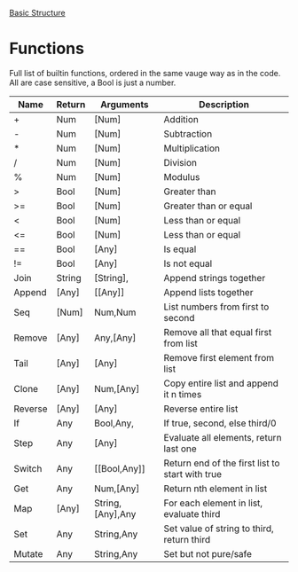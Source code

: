 [Basic Structure](https://github.com/stuin/Solisp/blob/master/Docs/Basics.md)

# Functions
Full list of builtin functions, ordered in the same vauge way as in the code.
All are case sensitive, a Bool is just a number.

Name 	|Return |Arguments 			|Description									|
----	|----	|----				|----											|
\+		|Num	|\[Num\] 			|Addition										|
\-		|Num	|\[Num\] 			|Subtraction									|
\*		|Num	|\[Num\] 			|Multiplication									|
/		|Num	|\[Num\] 			|Division										|
%		|Num	|\[Num\] 			|Modulus										|
\>		|Bool 	|\[Num\] 			|Greater than									|
\>=		|Bool 	|\[Num\] 			|Greater than or equal 							|
<		|Bool 	|\[Num\] 			|Less than or equal 							|
<=		|Bool 	|\[Num\] 			|Less than or equal 							|
==		|Bool	|\[Any\]			|Is equal 										|
\!=		|Bool	|\[Any\]			|Is not equal 									|
Join	|String	|\[String\],<String>|Append strings together 						|
Append	|\[Any\]|\[\[Any\]\]		|Append lists together 							|
Seq		|\[Num\]|Num,Num 			|List numbers from first to second 				|
Remove	|\[Any\]|Any,\[Any\]		|Remove all that equal first from list 			|
Tail	|\[Any\]|\[Any\]			|Remove first element from list 				|
Clone	|\[Any\]|Num,\[Any\]		|Copy entire list and append it n times 		|
Reverse |\[Any\]|\[Any\]			|Reverse entire list 							|
If 		|Any 	|Bool,Any,<Any>		|If true, second, else third/0 					|
Step	|Any 	|\[Any\]			|Evaluate all elements, return last one 		|
Switch	|Any 	|\[\[Bool,Any\]\]	|Return end of the first list to start with true|
Get 	|Any 	|Num,\[Any\]		|Return nth element in list 					|
Map 	|\[Any\]|String,\[Any\],Any |For each element in list, evaluate third 		|
Set 	|Any 	|String,Any 		|Set value of string to third, return third		|
Mutate 	|Any 	|String,Any 		|Set but not pure/safe							|
